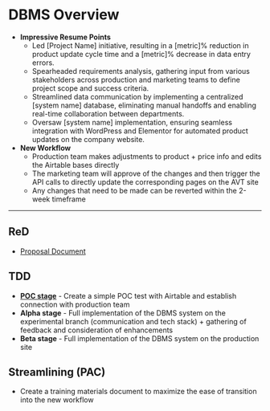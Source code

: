 # DBMS Overview
- **Impressive Resume Points**
  - Led \[Project Name] initiative, resulting in a \[metric]% reduction in product update cycle time and a \[metric]% decrease in data entry errors.
  - Spearheaded requirements analysis, gathering input from various stakeholders across production and marketing teams to define project scope and success criteria.
  - Streamlined data communication by implementing a centralized \[system name] database, eliminating manual handoffs and enabling real-time collaboration between departments.
  - Oversaw \[system name] implementation, ensuring seamless integration with WordPress and Elementor for automated product updates on the company website.
- **New Workflow**
  - Production team makes adjustments to product + price info and edits the Airtable bases directly
  - The marketing team will approve of the changes and then trigger the API calls to directly update the corresponding pages on the AVT site
  - Any changes that need to be made can be reverted within the 2-week timeframe
 
---

## ReD
- [Proposal Document](https://docs.google.com/presentation/d/1YWCBuZBBXLy2H1MHFpzuVV7Zx-hF5jjJ/edit#slide=id.p2)


## TDD
- [**POC stage**](https://github.com/jerrytigerxu/AVT-VC-DBMS/tree/main/DBMS/POC) - Create a simple POC test with Airtable and establish connection with production team
- **Alpha stage** - Full implementation of the DBMS system on the experimental branch (communication and tech stack) + gathering of feedback and consideration of enhancements
- **Beta stage** - Full implementation of the DBMS system on the production site


## Streamlining (PAC)
- Create a training materials document to maximize the ease of transition into the new workflow
